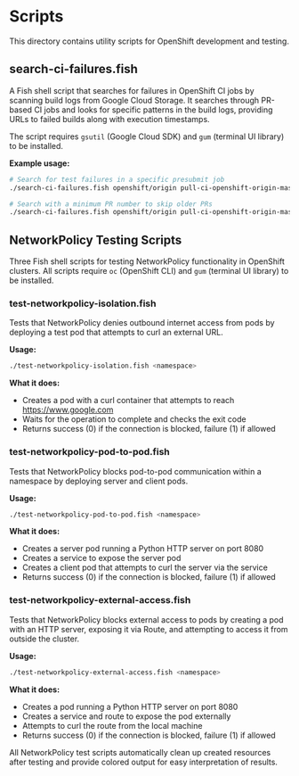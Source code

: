 # Scripts

This directory contains utility scripts for OpenShift development and testing.

## search-ci-failures.fish

A Fish shell script that searches for failures in OpenShift CI jobs by scanning build logs from Google Cloud Storage. It searches through PR-based CI jobs and looks for specific patterns in the build logs, providing URLs to failed builds along with execution timestamps.

The script requires `gsutil` (Google Cloud SDK) and `gum` (terminal UI library) to be installed.

**Example usage:**
```bash
# Search for test failures in a specific presubmit job
./search-ci-failures.fish openshift/origin pull-ci-openshift-origin-master-e2e-aws 'test failed'

# Search with a minimum PR number to skip older PRs
./search-ci-failures.fish openshift/origin pull-ci-openshift-origin-master-e2e-aws 'test failed' 1000
```

## NetworkPolicy Testing Scripts

Three Fish shell scripts for testing NetworkPolicy functionality in OpenShift clusters. All scripts require `oc` (OpenShift CLI) and `gum` (terminal UI library) to be installed.

### test-networkpolicy-isolation.fish

Tests that NetworkPolicy denies outbound internet access from pods by deploying a test pod that attempts to curl an external URL.

**Usage:**
```bash
./test-networkpolicy-isolation.fish <namespace>
```

**What it does:**
- Creates a pod with a curl container that attempts to reach https://www.google.com
- Waits for the operation to complete and checks the exit code
- Returns success (0) if the connection is blocked, failure (1) if allowed

### test-networkpolicy-pod-to-pod.fish

Tests that NetworkPolicy blocks pod-to-pod communication within a namespace by deploying server and client pods.

**Usage:**
```bash
./test-networkpolicy-pod-to-pod.fish <namespace>
```

**What it does:**
- Creates a server pod running a Python HTTP server on port 8080
- Creates a service to expose the server pod
- Creates a client pod that attempts to curl the server via the service
- Returns success (0) if the connection is blocked, failure (1) if allowed

### test-networkpolicy-external-access.fish

Tests that NetworkPolicy blocks external access to pods by creating a pod with an HTTP server, exposing it via Route, and attempting to access it from outside the cluster.

**Usage:**
```bash
./test-networkpolicy-external-access.fish <namespace>
```

**What it does:**
- Creates a pod running a Python HTTP server on port 8080
- Creates a service and route to expose the pod externally
- Attempts to curl the route from the local machine
- Returns success (0) if the connection is blocked, failure (1) if allowed

All NetworkPolicy test scripts automatically clean up created resources after testing and provide colored output for easy interpretation of results.